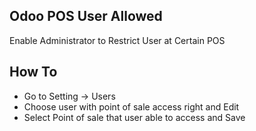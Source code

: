 Odoo POS User Allowed
---------------

Enable Administrator to Restrict User at Certain POS


How To
-------

- Go to Setting -> Users
- Choose user with point of sale access right and Edit
- Select Point of sale that user able to access and Save
